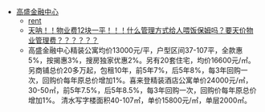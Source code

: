  - [高盛金融中心](http://cd.fang.anjuke.com/loupan/250819.html)
    - [rent](http://cd.zu.anjuke.com/?t=1&from=0&comm_exist=on&kw=高盛金融中心&cw=高盛金融中心)
    - [天呐！！物业费12块一平！！！什么管理方式给人喂饭保姆吗？要天价物业管理费？？？？？？](http://gaoshengjinrongzhongxin.fang.com/dianping/)
    - 高盛金融中心精装公寓均价13000元/平，户型区间37-107平，全款惠5%，按揭惠3%，搜房独家优惠2%。另有20套住宅，均价16600元/㎡。
       另商铺总价20多万起，包租10年，前5年7%，后5年8%，每3年回购一次，回购价每年原总价增加1%。喜来登精装酒店公寓单价24000元/㎡，30-50㎡，前5年7.5%，后5年8.5%，每3年回购一次，回购价每年原总价增加1%。 清水写字楼面积40-107㎡，单价15800元/㎡，单层2000㎡。